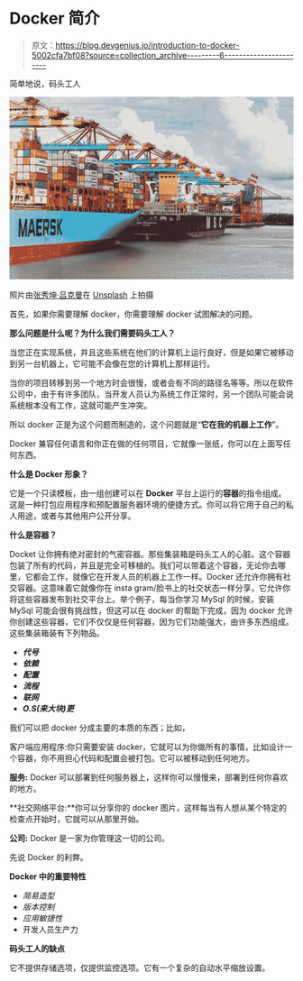 # Docker 简介

> 原文：<https://blog.devgenius.io/introduction-to-docker-5002cfa7bf08?source=collection_archive---------6----------------------->

简单地说，码头工人

![](img/539e6b108547f8a5f3971b24c1b59c78.png)

照片由[张秀坤·吕克曼](https://unsplash.com/@exdigy?utm_source=unsplash&utm_medium=referral&utm_content=creditCopyText)在 [Unsplash](https://unsplash.com/s/photos/docker?utm_source=unsplash&utm_medium=referral&utm_content=creditCopyText) 上拍摄

首先，如果你需要理解 docker，你需要理解 docker 试图解决的问题。

**那么问题是什么呢？为什么我们需要码头工人？**

当您正在实现系统，并且这些系统在他们的计算机上运行良好，但是如果它被移动到另一台机器上，它可能不会像在您的计算机上那样运行。

当你的项目转移到另一个地方时会很慢，或者会有不同的路径名等等。所以在软件公司中，由于有许多团队，当开发人员认为系统工作正常时，另一个团队可能会说系统根本没有工作，这就可能产生冲突。

所以 docker 正是为这个问题而制造的，这个问题就是“**它在我的机器上工作**”。

Docker 兼容任何语言和你正在做的任何项目，它就像一张纸，你可以在上面写任何东西。

**什么是 Docker 形象？**

它是一个只读模板，由一组创建可以在 **Docker** 平台上运行的**容器**的指令组成。这是一种打包应用程序和预配置服务器环境的便捷方式。你可以将它用于自己的私人用途，或者与其他用户公开分享。

**什么是容器？**

Docket 让你拥有绝对密封的气密容器。那些集装箱是码头工人的心脏。这个容器包装了所有的代码，并且是完全可移植的。我们可以带着这个容器，无论你去哪里，它都会工作，就像它在开发人员的机器上工作一样。Docker 还允许你拥有社交容器。这意味着它就像你在 insta gram/脸书上的社交状态一样分享，它允许你将这些容器发布到社交平台上。举个例子，每当你学习 MySql 的时候，安装 MySql 可能会很有挑战性，但这可以在 docker 的帮助下完成，因为 docker 允许你创建这些容器，它们不仅仅是任何容器，因为它们功能强大，由许多东西组成。这些集装箱装有下列物品。

*   ***代号***
*   ***依赖***
*   ***配置***
*   ***流程***
*   ***联网***
*   ***O.S(来大块)更***

我们可以把 docker 分成主要的本质的东西；比如，

客户端应用程序:你只需要安装 docker，它就可以为你做所有的事情，比如设计一个容器，你不用担心代码和配置会被打包。它可以被移动到任何地方。

**服务:** Docker 可以部署到任何服务器上，这样你可以慢慢来，部署到任何你喜欢的地方。

**社交网络平台:**你可以分享你的 docker 图片，这样每当有人想从某个特定的检查点开始时，它就可以从那里开始。

**公司:** Docker 是一家为你管理这一切的公司。

先说 Docker 的利弊。

**Docker 中的重要特性**

*   *简易造型*
*   *版本控制*
*   *应用敏捷性*
*   开发人员生产力

**码头工人的缺点**

它不提供存储选项，仅提供监控选项。它有一个复杂的自动水平缩放设置。